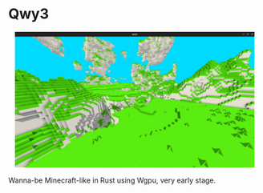 
# Qwy3

<p align="center"><img src="./pics/pic-01.png" width="95%"/></>

Wanna-be Minecraft-like in Rust using Wgpu, very early stage.

